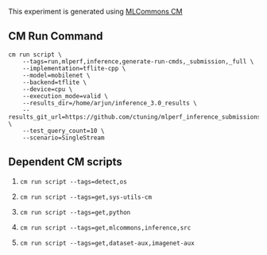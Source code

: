 This experiment is generated using [MLCommons CM](https://github.com/mlcommons/ck)
## CM Run Command
```
cm run script \
	--tags=run,mlperf,inference,generate-run-cmds,_submission,_full \
	--implementation=tflite-cpp \
	--model=mobilenet \
	--backend=tflite \
	--device=cpu \
	--execution_mode=valid \
	--results_dir=/home/arjun/inference_3.0_results \
	--results_git_url=https://github.com/ctuning/mlperf_inference_submissions_v3.0 \
	--test_query_count=10 \
	--scenario=SingleStream
```
## Dependent CM scripts 


1.  `cm run script --tags=detect,os`


2.  `cm run script --tags=get,sys-utils-cm`


3.  `cm run script --tags=get,python`


4.  `cm run script --tags=get,mlcommons,inference,src`


5.  `cm run script --tags=get,dataset-aux,imagenet-aux`
